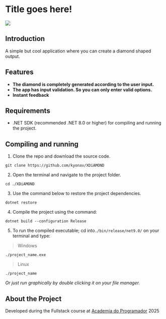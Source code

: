 # Title goes here!

![](https://i.imgur.com/Q6Sz0FT.gif)

## Introduction

A simple but cool application where you can create a diamond shaped output.

## Features

- **The diamond is completely generated according to the user input.**
- **The app has input validation. So you can only enter valid options.** 
- **Instant feedback**

## Requirements

- .NET SDK (recommended .NET 8.0 or higher) for compiling and running the project.

## Compiling and running

1. Clone the repo and download the source code.
```
git clone https://github.com/kyonav/XDiAMOND
```

2. Open the terminal and navigate to the project folder.
```
cd ./XDiAMOND
```

3. Use the command below to restore the project dependencies.

```
dotnet restore
```

4. Compile the project using the command:

```
dotnet build --configuration Release
```

5. To run the compiled executable; cd into`./bin/release/net9.0/` on your terminal and type:

> Windows
```
./project_name.exe
```

> Linux
```
./project_name
```

*Or just run graphically by double clicking it on your file manager.*

## About the Project

Developed during the Fullstack course at [Academia do Programador](https://www.academiadoprogramador.net) 2025
